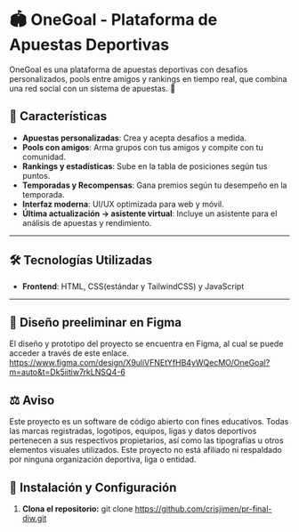 # 🏟️ OneGoal - Plataforma de Apuestas Deportivas

OneGoal es una plataforma de apuestas deportivas con desafíos personalizados, pools entre amigos y rankings en tiempo real, que combina una red social con un sistema de apuestas. 🏅

## 🚀 Características
- **Apuestas personalizadas**: Crea y acepta desafíos a medida.
- **Pools con amigos**: Arma grupos con tus amigos y compite con tu comunidad.
- **Rankings y estadísticas**: Sube en la tabla de posiciones según tus puntos.
- **Temporadas y Recompensas**: Gana premios según tu desempeño en la temporada.
- **Interfaz moderna**: UI/UX optimizada para web y móvil.
- **Última actualización -> asistente virtual**: Incluye un asistente para el análisis de apuestas y rendimiento.

---

## 🛠️ Tecnologías Utilizadas
- **Frontend**: HTML, CSS(estándar y TailwindCSS) y JavaScript

---

## 🎨 Diseño preeliminar en Figma
   El diseño y prototipo del proyecto se encuentra en Figma, al cual se puede acceder a través de este enlace.
   https://www.figma.com/design/X9uliVFNEtYfHB4yWQecMO/OneGoal?m=auto&t=Dk5iitiw7rkLNSQ4-6

## ⚖️ Aviso

Este proyecto es un software de código abierto con fines educativos.
Todas las marcas registradas, logotipos, equipos, ligas y datos deportivos pertenecen a sus respectivos propietarios, 
así como las tipografías u otros elementos visuales utilizados. 
Este proyecto no está afiliado ni respaldado por ninguna organización deportiva, liga o entidad.

## 🏁 Instalación y Configuración

1. **Clona el repositorio:**
   git clone https://github.com/crisjimen/pr-final-diw.git



